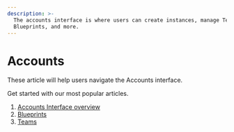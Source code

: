 ```yaml
---
description: >-
  The accounts interface is where users can create instances, manage Teams, add
  Blueprints, and more.
---
```


# Accounts

These article will help users navigate the Accounts interface. 

Get started with our most popular articles.

1. [Accounts Interface overview](https://zesty.org/services/accounts/accounts-interface-all-instances-view)
2. [Blueprints](https://zesty.org/services/accounts/blueprints)
3. [Teams](https://zesty.org/services/accounts/teams)



